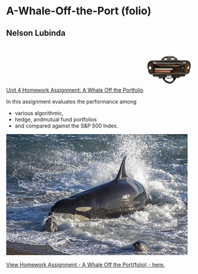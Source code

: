 # A-Whale-Off-the-Port (folio)
## Nelson Lubinda

[Unit 4 Homework Assignment: A Whale Off the Portfolio](whale_analysis.ipynb)
![porfolio](img/portfolio.jpg)

In this assignment evaluates the performance among
 - various algorithmic,
 - hedge, andmutual fund portfolios
 - and compared against the S&P 500 Index.

![Orcas - Killer Whale](img/killer-whale-1.jpg)

[View Homework Assignment - 
A Whale Off the Port(folio) - here.](whale_analysis.ipynb)
